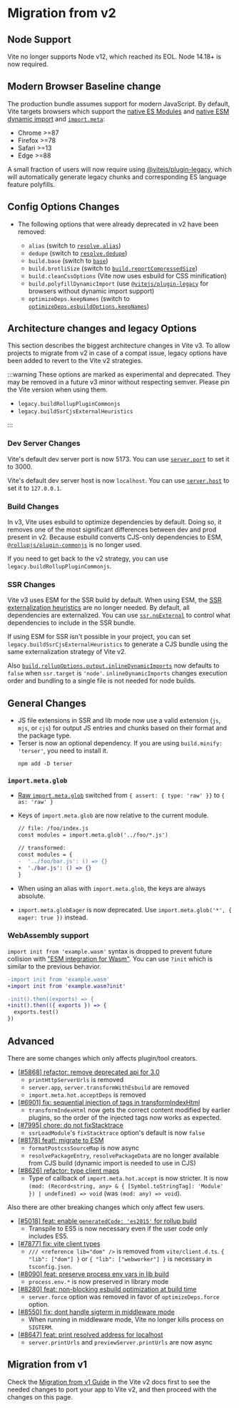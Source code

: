 # Migration from v2

## Node Support

Vite no longer supports Node v12, which reached its EOL. Node 14.18+ is now required.

## Modern Browser Baseline change

The production bundle assumes support for modern JavaScript. By default, Vite targets browsers which support the [native ES Modules](https://caniuse.com/es6-module) and [native ESM dynamic import](https://caniuse.com/es6-module-dynamic-import) and [`import.meta`](https://caniuse.com/mdn-javascript_statements_import_meta):

- Chrome >=87
- Firefox >=78
- Safari >=13
- Edge >=88

A small fraction of users will now require using [@vitejs/plugin-legacy](https://github.com/vitejs/vite/tree/main/packages/plugin-legacy), which will automatically generate legacy chunks and corresponding ES language feature polyfills.

## Config Options Changes

- The following options that were already deprecated in v2 have been removed:

  - `alias` (switch to [`resolve.alias`](../config/shared-options.md#resolve-alias))
  - `dedupe` (switch to [`resolve.dedupe`](../config/shared-options.md#resolve-dedupe))
  - `build.base` (switch to [`base`](../config/shared-options.md#base))
  - `build.brotliSize` (switch to [`build.reportCompressedSize`](../config/build-options.md#build-reportcompressedsize))
  - `build.cleanCssOptions` (Vite now uses esbuild for CSS minification)
  - `build.polyfillDynamicImport` (use [`@vitejs/plugin-legacy`](https://github.com/vitejs/vite/tree/main/packages/plugin-legacy) for browsers without dynamic import support)
  - `optimizeDeps.keepNames` (switch to [`optimizeDeps.esbuildOptions.keepNames`](../config/dep-optimization-options.md#optimizedeps-esbuildoptions))

## Architecture changes and legacy Options

This section describes the biggest architecture changes in Vite v3. To allow projects to migrate from v2 in case of a compat issue, legacy options have been added to revert to the Vite v2 strategies.

:::warning
These options are marked as experimental and deprecated. They may be removed in a future v3 minor without respecting semver. Please pin the Vite version when using them.

- `legacy.buildRollupPluginCommonjs`
- `legacy.buildSsrCjsExternalHeuristics`

:::

### Dev Server Changes

Vite's default dev server port is now 5173. You can use [`server.port`](../config/server-options.md#server-port) to set it to 3000.

Vite's default dev server host is now `localhost`. You can use [`server.host`](../config/server-options.md#server-host) to set it to `127.0.0.1`.

### Build Changes

In v3, Vite uses esbuild to optimize dependencies by default. Doing so, it removes one of the most significant differences between dev and prod present in v2. Because esbuild converts CJS-only dependencies to ESM, [`@rollupjs/plugin-commonjs`](https://github.com/rollup/plugins/tree/master/packages/commonjs) is no longer used.

If you need to get back to the v2 strategy, you can use `legacy.buildRollupPluginCommonjs`.

### SSR Changes

Vite v3 uses ESM for the SSR build by default. When using ESM, the [SSR externalization heuristics](https://vitejs.dev/guide/ssr.html#ssr-externals) are no longer needed. By default, all dependencies are externalized. You can use [`ssr.noExternal`](../config/ssr-options.md#ssr-noexternal) to control what dependencies to include in the SSR bundle.

If using ESM for SSR isn't possible in your project, you can set `legacy.buildSsrCjsExternalHeuristics` to generate a CJS bundle using the same externalization strategy of Vite v2.

Also [`build.rollupOptions.output.inlineDynamicImports`](https://rollupjs.org/guide/en/#outputinlinedynamicimports) now defaults to `false` when `ssr.target` is `'node'`. `inlineDynamicImports` changes execution order and bundling to a single file is not needed for node builds.

## General Changes

- JS file extensions in SSR and lib mode now use a valid extension (`js`, `mjs`, or `cjs`) for output JS entries and chunks based on their format and the package type.
- Terser is now an optional dependency. If you are using `build.minify: 'terser'`, you need to install it.
  ```shell
  npm add -D terser
  ```

### `import.meta.glob`

- [Raw `import.meta.glob`](features.md#glob-import-as) switched from `{ assert: { type: 'raw' }}` to `{ as: 'raw' }`
- Keys of `import.meta.glob` are now relative to the current module.

  ```diff
  // file: /foo/index.js
  const modules = import.meta.glob('../foo/*.js')

  // transformed:
  const modules = {
  -  '../foo/bar.js': () => {}
  +  './bar.js': () => {}
  }
  ```

- When using an alias with `import.meta.glob`, the keys are always absolute.
- `import.meta.globEager` is now deprecated. Use `import.meta.glob('*', { eager: true })` instead.

### WebAssembly support

`import init from 'example.wasm'` syntax is dropped to prevent future collision with ["ESM integration for Wasm"](https://github.com/WebAssembly/esm-integration).
You can use `?init` which is similar to the previous behavior.

```diff
-import init from 'example.wasm'
+import init from 'example.wasm?init'

-init().then((exports) => {
+init().then(({ exports }) => {
  exports.test()
})
```

## Advanced

There are some changes which only affects plugin/tool creators.

- [[#5868] refactor: remove deprecated api for 3.0](https://github.com/vitejs/vite/pull/5868)
  - `printHttpServerUrls` is removed
  - `server.app`, `server.transformWithEsbuild` are removed
  - `import.meta.hot.acceptDeps` is removed
- [[#6901] fix: sequential injection of tags in transformIndexHtml](https://github.com/vitejs/vite/pull/6901)
  - `transformIndexHtml` now gets the correct content modified by earlier plugins, so the order of the injected tags now works as expected.
- [[#7995] chore: do not fixStacktrace](https://github.com/vitejs/vite/pull/7995)
  - `ssrLoadModule`'s `fixStacktrace` option's default is now `false`
- [[#8178] feat!: migrate to ESM](https://github.com/vitejs/vite/pull/8178)
  - `formatPostcssSourceMap` is now async
  - `resolvePackageEntry`, `resolvePackageData` are no longer available from CJS build (dynamic import is needed to use in CJS)
- [[#8626] refactor: type client maps](https://github.com/vitejs/vite/pull/8626)
  - Type of callback of `import.meta.hot.accept` is now stricter. It is now `(mod: (Record<string, any> & { [Symbol.toStringTag]: 'Module' }) | undefined) => void` (was `(mod: any) => void`).

Also there are other breaking changes which only affect few users.

- [[#5018] feat: enable `generatedCode: 'es2015'` for rollup build](https://github.com/vitejs/vite/pull/5018)
  - Transpile to ES5 is now necessary even if the user code only includes ES5.
- [[#7877] fix: vite client types](https://github.com/vitejs/vite/pull/7877)
  - `/// <reference lib="dom" />` is removed from `vite/client.d.ts`. `{ "lib": ["dom"] }` or `{ "lib": ["webworker"] }` is necessary in `tsconfig.json`.
- [[#8090] feat: preserve process env vars in lib build](https://github.com/vitejs/vite/pull/8090)
  - `process.env.*` is now preserved in library mode
- [[#8280] feat: non-blocking esbuild optimization at build time](https://github.com/vitejs/vite/pull/8280)
  - `server.force` option was removed in favor of `optimizeDeps.force` option.
- [[#8550] fix: dont handle sigterm in middleware mode](https://github.com/vitejs/vite/pull/8550)
  - When running in middleware mode, Vite no longer kills process on `SIGTERM`.
- [[#8647] feat: print resolved address for localhost](https://github.com/vitejs/vite/pull/8647)
  - `server.printUrls` and `previewServer.printUrls` are now async

## Migration from v1

Check the [Migration from v1 Guide](https://v2.vitejs.dev/guide/migration.html) in the Vite v2 docs first to see the needed changes to port your app to Vite v2, and then proceed with the changes on this page.
